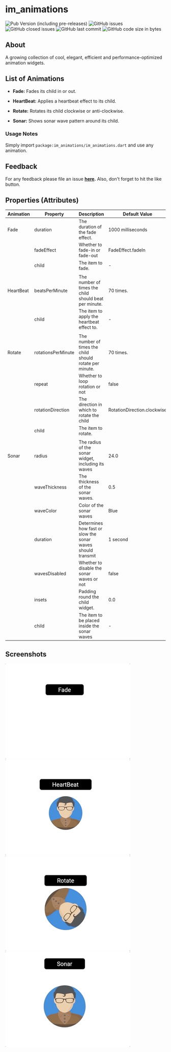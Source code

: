 # im_animations

![Pub Version (including pre-releases)](https://img.shields.io/pub/v/im_animations?include_prereleases)
![GitHub issues](https://img.shields.io/github/issues-raw/imujtaba8488/im_animations)
![GitHub closed issues](https://img.shields.io/github/issues-closed-raw/imujtaba8488/im_animations)
![GitHub last commit](https://img.shields.io/github/last-commit/imujtaba8488/im_animations)
![GitHub code size in bytes](https://img.shields.io/github/languages/code-size/imujtaba8488/im_animations)

## About

A growing collection of cool, elegant, efficient and performance-optimized
animation widgets.

## List of Animations

* __Fade:__ Fades its child in or out.

* __HeartBeat:__ Applies a heartbeat effect to its child.

* __Rotate:__ Rotates its child clockwise or anti-clockwise.

* __Sonar:__ Shows sonar wave pattern around its child.

### Usage Notes

Simply import `package:im_animations/im_animations.dart` and use any animation.

## Feedback

For any feedback please file an issue
__[here](https://github.com/imujtaba8488/im_animations/issues).__
Also, don't forget to hit the like button.

## Properties (Attributes)

| Animation | Property           | Description                                                 | Default  Value              |
|-----------|--------------------|-------------------------------------------------------------|-----------------------------|
| Fade      | duration           | The duration of the fade effect.                            | 1000 milliseconds           |
|           | fadeEffect         | Whether to fade-in or fade-out                              | FadeEffect.fadeIn           |
|           | child              | The item to fade.                                           |              -              |
|           |                    |                                                             |                             |
| HeartBeat | beatsPerMinute     | The number of times the child should beat per minute.       | 70 times.                   |
|           | child              | The item to apply the heartbeat effect to.                  |              -              |
|           |                    |                                                             |                             |
| Rotate    | rotationsPerMinute | The number of times the child should rotate per minute.     | 70 times.                   |
|           | repeat             | Whether to loop rotation or not                             | false                       |
|           | rotationDirection  | The direction in which to rotate the child                  | RotationDirection.clockwise |
|           | child              | The item to rotate.                                         |                             |
|           |                    |                                                             |                             |
| Sonar     | radius             | The radius of the sonar widget, including its waves         | 24.0                        |
|           | waveThickness      | The thickness of the sonar waves.                           | 0.5                         |
|           | waveColor          | Color of the sonar waves                                    | Blue                        |
|           | duration           | Determines how fast or slow the sonar waves should transmit | 1 second                    |
|           | wavesDisabled      | Whether to disable the sonar waves or not                   | false                       |
|           | insets             | Padding round the child widget.                             | 0.0                         |
|           | child              | The item to be placed inside the sonar waves                |              -              |

## Screenshots

![fade_01](https://github.com/imujtaba8488/showcase/blob/master/fade_01.gif)
![heartbeat_01](https://github.com/imujtaba8488/showcase/blob/master/heartbeat_01.gif)
![rotate_01](https://github.com/imujtaba8488/showcase/blob/master/rotate_01.gif)
![sonar_01](https://github.com/imujtaba8488/showcase/blob/master/sonar_01.gif)

